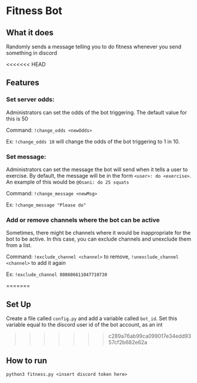 # Fitness Bot

## What it does

Randomly sends a message telling you to do fitness whenever you send something in discord

<<<<<<< HEAD
## Features

### Set server odds:

Administrators can set the odds of the bot triggering. The default value for this is 50

Command: `!change_odds <newOdds>`

Ex: `!change_odds 10` will change the odds of the bot triggering to 1 in 10.

### Set message:

Administrators can set the message the bot will send when it tells a user to exercise. By default, the message will be in the form `<user>: do <exercise>`. An example of this would be `@Osani: do 25 squats`

Command: `!change_message <newMsg>`

Ex: `!change_message "Please do"`

### Add or remove channels where the bot can be active

Sometimes, there might be channels where it would be inappropriate for the bot to be active. In this case, you can exclude channels and unexclude them from a list.

Command: `!exclude_channel <channel>` to remove, `!unexclude_channel <channel>` to add it again

Ex: `!exclude_channel 808606611047710730`

=======
## Set Up

Create a file called `config.py` and add a variable called `bot_id`. Set this variable equal to the discord user id of the bot account, as an int
>>>>>>> c289a76ab99ca099017e34edd9357cf2b682e62a

## How to run

`python3 fitness.py <insert discord token here>`

